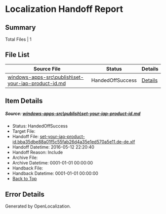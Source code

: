 # <a name='report-top'></a> Localization Handoff Report

## Summary
 Total Files | 1

## File List
 Source File | Status | Details 
 ----------- | ------ | ------- 
 [windows-apps-src\publish\set-your-iap-product-id.md](https://github.com/Microsoft/windows-apps/blob/ae4727974af632a275c102a6328734597cee3e9b/windows-apps-src/publish/set-your-iap-product-id.md) | HandedOffSuccess | [Details](#9faee009cd907cd8ccdeded019e23713cbc058f03537)

## Item Details
##### <a name='9faee009cd907cd8ccdeded019e23713cbc058f03537'></a> Source: [windows-apps-src\publish\set-your-iap-product-id.md](https://github.com/Microsoft/windows-apps/blob/ae4727974af632a275c102a6328734597cee3e9b/windows-apps-src/publish/set-your-iap-product-id.md)
* Status: HandedOffSuccess
* Target File: 
* Handoff File: [set-your-iap-product-id.bba35dbe88a01f5c55fab26d4a35e1ed570a5e11.de-de.xlf](https://github.com/Microsoft/WDG.handoff/blob/9c98c0445962edfbdfe3302f08b9f45bba75e6ec/ol-handoff/Microsoft/windows-apps.de-de/master/set-your-iap-product-id.bba35dbe88a01f5c55fab26d4a35e1ed570a5e11.de-de.xlf)
* Handoff Datetime: 2016-05-12 22:20:40
* Handoff Reason: Include
* Archive File: 
* Archive Datetime: 0001-01-01 00:00:00
* Handback File: 
* Handback Datetime: 0001-01-01 00:00:00
* [Back to Top](#report-top)


## Error Details

Generated by OpenLocalization.
